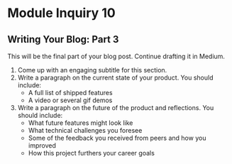 # Module Inquiry 10

## Writing Your Blog: Part 3

This will be the final part of your blog post. Continue drafting it in Medium.

1. Come up with an engaging subtitle for this section.
2. Write a paragraph on the current state of your product. You should include:
    - A full list of shipped features
    - A video or several gif demos
3. Write a paragraph on the future of the product and reflections. You should include:
    - What future features might look like
    - What technical challenges you foresee
    - Some of the feedback you received from peers and how you improved
    - How this project furthers your career goals
